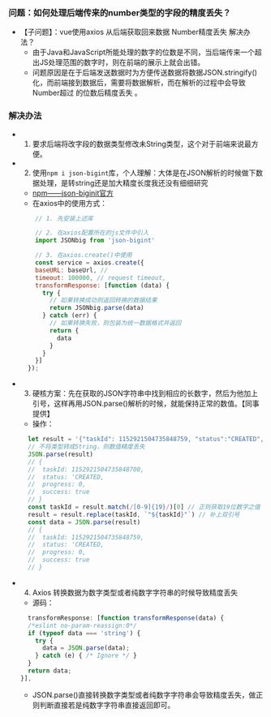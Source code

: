 ### 问题：如何处理后端传来的number类型的字段的精度丢失？
- 【子问题】：vue使用axios 从后端获取回来数据 Number精度丢失 解决办法？
  - 由于Java和JavaScript所能处理的数字的位数是不同，当后端传来一个超出JS处理范围的数字时，则在前端的展示上就会出错。
  - 问题原因是在于后端发送数据时为方便传送数据将数据JSON.stringify()化，而前端接到数据后，需要将数据解析，而在解析的过程中会导致Number超过 的位数后精度丢失 。


### 解决办法

- 1. 要求后端将改字段的数据类型修改未String类型，这个对于前端来说最方便。

- 2. 使用`npm i json-bigint`库，个人理解：大体是在JSON解析的时候做下数据处理，是转string还是加大精度长度我还没有细细研究
  - [npm——json-biginit官方](https://www.npmjs.com/package/json-bigint)
  - 在axios中的使用方式：

  ```js
      // 1. 先安装上述库

      // 2. 在axios配置所在的js文件中引入
      import JSONbig from 'json-bigint'

      // 3. 在axios.create()中使用
      const service = axios.create({
      baseURL: baseUrl, // 
      timeout: 100000, // request timeout,
      transformResponse: [function (data) {
        try {
          // 如果转换成功则返回转换的数据结果
          return JSONbig.parse(data)
        } catch (err) {
          // 如果转换失败，则包装为统一数据格式并返回
          return {
            data
          }
        }
      }]
    });
  ```

- 3. 硬核方案：先在获取的JSON字符串中找到相应的长数字，然后为他加上引号，这样再用JSON.parse()解析的时候，就能保持正常的数值。【同事提供】
  - 操作：
  
  ```js
    let result = '{"taskId": 1152921504735848759, "status":"CREATED", "progress":0, "success":true}'
    // 不将类型转成String，则数值精度丢失
    JSON.parse(result)
    // {
    //  taskId: 1152921504735848700,
    //  status: 'CREATED,
    //  progress: 0,
    //  success: true
    // }
    const taskId = result.match(/[0-9]{19}/)[0] // 正则获取19位数字之值
    result = result.replace(taskId, `"${taskId}"`) // 补上双引号
    const data = JSON.parse(result)
    // {
    //  taskId: 1152921504735848759,
    //  status: 'CREATED,
    //  progress: 0,
    //  success: true
    // }
  ```

- 4. Axios 转换数据为数字类型或者纯数字字符串的时候导致精度丢失
  - 源码：

  ```js
    transformResponse: [function transformResponse(data) {
    /*eslint no-param-reassign:0*/
    if (typeof data === 'string') {
      try {
        data = JSON.parse(data);
      } catch (e) { /* Ignore */ }
    }
    return data;
  }],
  ```

  - JSON.parse()直接转换数字类型或者纯数字字符串会导致精度丢失，做正则判断直接若是纯数字字符串直接返回即可。